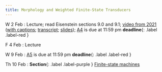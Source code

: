 ```yaml
---
title: Morphology and Weighted Finite-State Transducers
---
```


W 2 Feb
: Lecture; read Eisenstein sections 9.0 and 9.1;
[video from 2021](https://drive.google.com/file/d/1MDj3JUBecLOqCMApOWlxG0ZOxmZcQC20/view?usp=sharing)
([with captions](https://drive.google.com/file/d/1zXXPwAFycgIRK-25TctN5IIvo7W2H-ii/view?usp=sharing);
[transcript](https://drive.google.com/file/d/16DyBtGwSOUHVcSMN-hvCWsc0awCyX_n2/view?usp=sharing);
[slides](https://drive.google.com/file/d/1ejcGyncrh5lSe_P7TRX8Slj_roZUWq2p/view?usp=sharing)); [A4](assets/docs/A4.pdf) is due at 11:59 pm **deadline**{: .label .label-red }

F 4 Feb
: Lecture

W 9 Feb
: [A5](assets/docs/A5.pdf) is due at 11:59 pm **deadline**{: .label .label-red }

Th 10 Feb
: **Section**{: .label .label-purple } [Finite-state machines](#)

